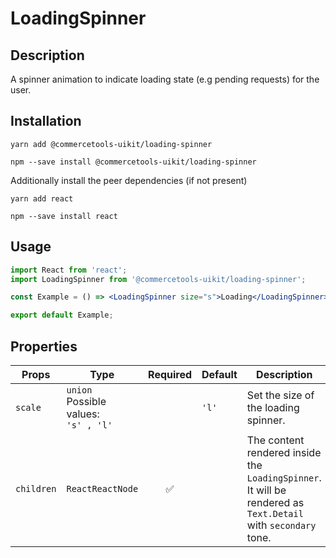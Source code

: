 <!-- THIS IS AN AUTOGENERATED FILE. DO NOT EDIT THIS FILE DIRECTLY. -->
<!-- This file is created by the `yarn generate-readme` script. -->

# LoadingSpinner

## Description

A spinner animation to indicate loading state (e.g pending requests) for the user.

## Installation

```
yarn add @commercetools-uikit/loading-spinner
```

```
npm --save install @commercetools-uikit/loading-spinner
```

Additionally install the peer dependencies (if not present)

```
yarn add react
```

```
npm --save install react
```

## Usage

```jsx
import React from 'react';
import LoadingSpinner from '@commercetools-uikit/loading-spinner';

const Example = () => <LoadingSpinner size="s">Loading</LoadingSpinner>;

export default Example;
```

## Properties

| Props      | Type                                         | Required | Default | Description                                                                                                                  |
| ---------- | -------------------------------------------- | :------: | ------- | ---------------------------------------------------------------------------------------------------------------------------- |
| `scale`    | `union`<br/>Possible values:<br/>`'s' , 'l'` |          | `'l'`   | Set the size of the loading spinner.                                                                                         |
| `children` | `ReactReactNode`                             |    ✅    |         | The content rendered inside the `LoadingSpinner`.&#xA;<br />&#xA;It will be rendered as `Text.Detail` with `secondary` tone. |
